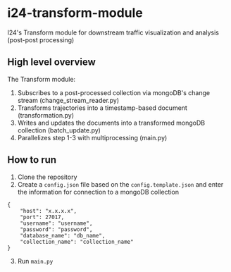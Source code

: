# i24-transform-module

I24's Transform module for downstream traffic visualization and analysis (post-post processing)

## High level overview

The Transform module:

1. Subscribes to a post-processed collection via mongoDB's change stream (change_stream_reader.py)
2. Transforms trajectories into a timestamp-based document (transformation.py)
3. Writes and updates the documents into a transformed mongoDB collection (batch_update.py)
4. Parallelizes step 1-3 with multiprocessing (main.py)

## How to run

1. Clone the repository
2. Create a `config.json` file based on the `config.template.json` and enter the information for connection to a mongoDB collection

```
{
	"host": "x.x.x.x",
	"port": 27017,
	"username": "username",
	"password": "password",
	"database_name": "db_name",
	"collection_name": "collection_name"
}
```

3. Run `main.py`
